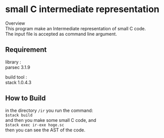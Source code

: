 small C intermediate representation
===

Overview  
This program make an Intermediate representation of small C code.  
The input file is accepted as command line argument.  

## Requirement
library :  
parsec 3.1.9  

build tool :  
stack 1.0.4.3  

## How to Build
in the directory `/ir` you run the command:  
`$stack build`  
and then you make some small C code, and  
`$stack exec ir-exe hoge.sc`  
then you can see the AST of the code.

